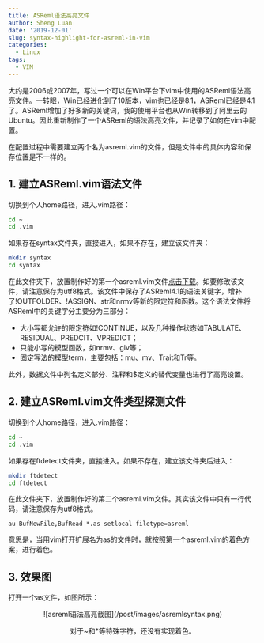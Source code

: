 ```yaml
---
title: ASReml语法高亮文件
author: Sheng Luan
date: '2019-12-01'
slug: syntax-highlight-for-asreml-in-vim
categories:
  - Linux
tags:
  - VIM
---
```


大约是2006或2007年，写过一个可以在Win平台下vim中使用的ASReml语法高亮文件。一转眼，Win已经进化到了10版本，vim也已经是8.1，ASReml已经是4.1了。ASReml增加了好多新的关键词，我的使用平台也从Win转移到了阿里云的Ubuntu。因此重新制作了一个ASReml的语法高亮文件，并记录了如何在vim中配置。

在配置过程中需要建立两个名为asreml.vim的文件，但是文件中的具体内容和保存位置是不一样的。

## 1. 建立ASReml.vim语法文件
切换到个人home路径，进入.vim路径：

```bash
cd ~
cd .vim
```
如果存在syntax文件夹，直接进入，如果不存在，建立该文件夹：
```bash
mkdir syntax
cd syntax
```
在此文件夹下，放置制作好的第一个asreml.vim文件[点击下载](/post/datasets/asreml.vim)。如要修改该文件，请注意保存为utf8格式。该文件中保存了ASReml4.1的语法关键字，增补了!OUTFOLDER、!ASSIGN、str和nrmv等新的限定符和函数。这个语法文件将ASReml中的关键字分主要分为三部分：

* 大小写都允许的限定符如!CONTINUE，以及几种操作状态如TABULATE、RESIDUAL、PREDCIT、VPREDICT；
* 只能小写的模型函数，如nrmv、giv等；
* 固定写法的模型term，主要包括：mu、mv、Trait和Tr等。

此外，数据文件中列名定义部分、注释和$定义的替代变量也进行了高亮设置。

## 2. 建立ASReml.vim文件类型探测文件
切换到个人home路径，进入.vim路径：
```bash
cd ~
cd .vim
```
如果存在ftdetect文件夹，直接进入。如果不存在，建立该文件夹后进入：
```bash
mkdir ftdetect
cd ftdetect
```
在此文件夹下，放置制作好的第二个asreml.vim文件。其实该文件中只有一行代码，请注意保存为utf8格式。
```vim
au BufNewFile,BufRead *.as setlocal filetype=asreml
```
意思是，当用vim打开扩展名为as的文件时，就按照第一个asreml.vim的着色方案，进行着色。

## 3. 效果图

打开一个as文件，如图所示：
<div align="center">![asreml语法高亮截图](/post/images/asremlsyntax.png)

对于~和*等特殊字符，还没有实现着色。
